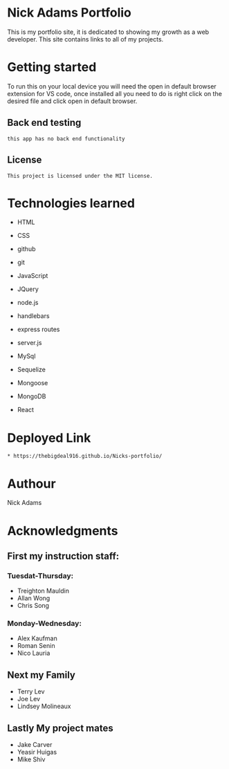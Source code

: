 # Nick Adams Portfolio

This is my portfolio site, it is dedicated to showing my growth as a web developer.
This site contains links to all of my projects.

# Getting started
To run this on your local device you will need the open in default browser extension for VS code,
once installed all you need to do is right click on the desired file and click open in default browser.

## Back end testing

```
this app has no back end functionality
```

## License
```
This project is licensed under the MIT license.
```

# Technologies learned

* HTML 

* CSS 

* github

* git

* JavaScript

* JQuery

* node.js

* handlebars

* express routes

* server.js

* MySql

* Sequelize

* Mongoose

* MongoDB

* React

# Deployed Link
```
* https://thebigdeal916.github.io/Nicks-portfolio/
```

# Authour

Nick Adams

# Acknowledgments
## First my instruction staff:

### Tuesdat-Thursday:
* Treighton Mauldin 
* Allan Wong
* Chris Song

### Monday-Wednesday:
* Alex Kaufman
* Roman Senin
* Nico Lauria

## Next my Family
* Terry Lev
* Joe Lev
* Lindsey Molineaux

## Lastly My project mates
* Jake Carver
* Yeasir Huigas
* Mike Shiv


